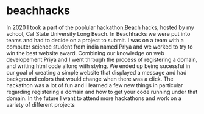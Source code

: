 # beachhacks
In 2020 I took a part of the poplular hackathon,Beach hacks, hosted by my school, Cal State University Long Beach. In Beachhacks we were put into teams and had to decide on a project to submit. I was on a team with a computer science student from india named Priya and we worked to try to win the best website award. Combining our knowledge on web developement Priya and I went through the process of registering a domain, and writing html code allong with stylng. We ended up being sucessful in our goal of creating a simple website that displayed a message and had background colors that would change when there was a click. The hackathon was a lot of fun and I learned a few new things in particular regarding registering a domain and how to get your code running under that domain. In the future I want to attend more hackathons and work on a variety of different projects
